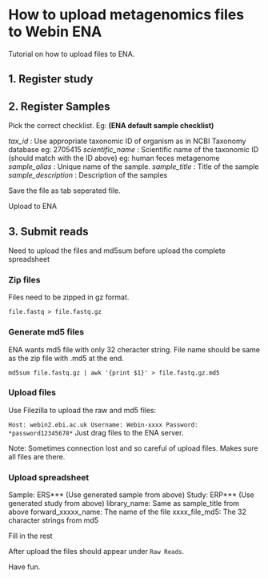 # How to upload metagenomics files to Webin ENA

Tutorial on how to upload files to ENA.


## 1. Register study


## 2. Register Samples

Pick the correct checklist. Eg: **(ENA default sample checklist)**

*tax_id* : Use appropriate taxonomic ID of organism as in NCBI Taxonomy database
eg: 2705415
*scientific_name* : Scientific name of the taxonomic ID (should match with the ID above)
eg: human feces metagenome
*sample_alias* : Unique name of the sample. 
*sample_title* : Title of the sample
*sample_description* : Description of the samples

Save the file as tab seperated file.

Upload to ENA

## 3. Submit reads

Need to upload the files and md5sum before upload the complete spreadsheet

### Zip files
Files need to be zipped in gz format.

`file.fastq > file.fastq.gz`

### Generate md5 files

ENA wants md5 file with only 32 cheracter string.
File name should be same as the zip file with .md5 at the end.

`md5sum file.fastq.gz | awk '{print $1}' > file.fastq.gz.md5 `

### Upload files

Use Filezilla to upload the raw and md5 files:

`
Host: webin2.ebi.ac.uk
Username: Webin-xxxx
Password: *password12345678*
`
Just drag files to the ENA server.  

Note: Sometimes connection lost and so careful of upload files.
Makes sure all files are there.

### Upload spreadsheet

Sample: ERS*** (Use generated sample from above)
Study: ERP*** (Use generated study from above)
library_name: Same as sample_title from above
forward_xxxxx_name: The name of the file
xxxx_file_md5: The 32 character strings from md5

Fill in the rest

After upload the files should appear under `Raw Reads`.


Have fun.

